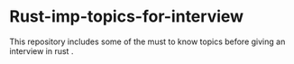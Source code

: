 # Rust-imp-topics-for-interview
This repository includes some of the must to know topics before giving an interview in rust .
